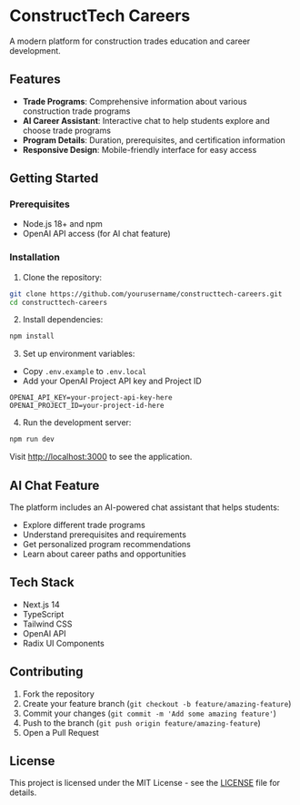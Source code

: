 # ConstructTech Careers

A modern platform for construction trades education and career development.

## Features

- **Trade Programs**: Comprehensive information about various construction trade programs
- **AI Career Assistant**: Interactive chat to help students explore and choose trade programs
- **Program Details**: Duration, prerequisites, and certification information
- **Responsive Design**: Mobile-friendly interface for easy access

## Getting Started

### Prerequisites

- Node.js 18+ and npm
- OpenAI API access (for AI chat feature)

### Installation

1. Clone the repository:
```bash
git clone https://github.com/yourusername/constructtech-careers.git
cd constructtech-careers
```

2. Install dependencies:
```bash
npm install
```

3. Set up environment variables:
- Copy `.env.example` to `.env.local`
- Add your OpenAI Project API key and Project ID
```env
OPENAI_API_KEY=your-project-api-key-here
OPENAI_PROJECT_ID=your-project-id-here
```

4. Run the development server:
```bash
npm run dev
```

Visit [http://localhost:3000](http://localhost:3000) to see the application.

## AI Chat Feature

The platform includes an AI-powered chat assistant that helps students:
- Explore different trade programs
- Understand prerequisites and requirements
- Get personalized program recommendations
- Learn about career paths and opportunities

## Tech Stack

- Next.js 14
- TypeScript
- Tailwind CSS
- OpenAI API
- Radix UI Components

## Contributing

1. Fork the repository
2. Create your feature branch (`git checkout -b feature/amazing-feature`)
3. Commit your changes (`git commit -m 'Add some amazing feature'`)
4. Push to the branch (`git push origin feature/amazing-feature`)
5. Open a Pull Request

## License

This project is licensed under the MIT License - see the [LICENSE](LICENSE) file for details.
